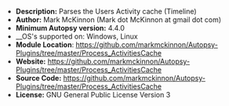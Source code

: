 - __Description:__ Parses the Users Activity cache (Timeline)
- __Author:__ Mark McKinnon (Mark dot McKinnon at gmail dot com)
- __Minimum Autopsy version:__ 4.4.0
- __OS's supported on: Windows, Linux
- __Module Location__: https://github.com/markmckinnon/Autopsy-Plugins/tree/master/Process_ActivitiesCache
- __Website:__ https://github.com/markmckinnon/Autopsy-Plugins/tree/master/Process_ActivitiesCache
- __Source Code:__ https://github.com/markmckinnon/Autopsy-Plugins/tree/master/Process_ActivitiesCache
- __License:__ GNU General Public License Version 3